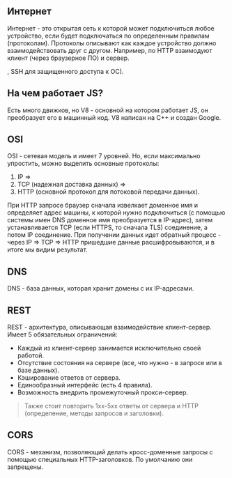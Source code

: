 ## Интернет
Интернет - это открытая сеть к которой может подключиться любое устройство, если будет подключаться по определенным правилам (протоколам). Протоколы описывают как каждое устройство должно взаимодействовать друг с другом. Например, по HTTP взаимодуют клиент (через браузерное ПО) и сервер.

, SSH для защищенного доступа к ОС).

## На чем работает JS?
Есть много движков, но V8 - основной на котором работает JS, он преобразует его в машинный код. V8 написан на C++ и создан Google.  

## OSI
OSI - сетевая модель и имеет 7 уровней. Но, если максимально упростить, можно выделить основные протоколы:

1. IP => 
2. TCP (надежная доставка данных) =>
4. HTTP (основной протокол для потоковой передачи данных).

При HTTP запросе браузер сначала извелкает доменное имя и определяет адрес машины, к которой нужно подключиться (с помощью системы имен DNS доменное имя преобразуется в IP-адрес), затем устанавливается TCP (если HTTPS, то сначала TLS) соединение, а потом IP соединение. При получении данных идет обратный процесс - через IP => TCP => HTTP пришедшие данные расшифровываются, и в итоге мы видим результат.

## DNS 
DNS - база данных, которая хранит домены с их IP-адресами.

## REST
REST - архитектура, описывающая взаимодействие клиент-сервер. Имеет 5 обязательных ограничений:
* Каждый из клиент-сервер занимается исключительно своей работой.
* Отсутствие состояния на сервере (все, что нужно - в запросе или в базе данных).
* Кэширование ответов от сервера.
* Единообразный интерфейс (есть 4 правила).
* Возможность внедрить промежуточный прокси-сервер.
> Также стоит повторить 1xx-5xx ответы от сервера и HTTP (определение, методы запросов и заголовки).

## CORS
CORS - механизм, позволяющий делать кросс-доменные запросы с помощью специальных HTTP-заголовков. По умолчанию они запрещены.
